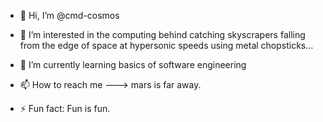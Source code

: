 - 👋 Hi, I’m @cmd-cosmos
- 👀 I’m interested in the computing behind catching skyscrapers falling from the edge of space at hypersonic speeds using metal chopsticks...
- 🌱 I’m currently learning basics of software engineering 
- 📫 How to reach me ---> mars is far away.

- ⚡ Fun fact: Fun is fun.

<!---
cmd-cosmos/cmd-cosmos is a ✨ special ✨ repository because its `README.md` (this file) appears on your GitHub profile.
You can click the Preview link to take a look at your changes.
--->
